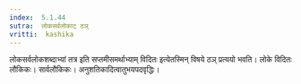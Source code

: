 ```yaml
---
index:  5.1.44
sutra:  लोकसर्वलोकाट् ठञ्
vritti:  kashika 
---
```


लोकसर्वलोकशब्दाभ्यां तत्र इति सप्तमीसमर्थाभ्याम् विदितः इत्येतस्मिन् विषये ठञ् प्रत्ययो भवति। लोके विदितः लौकिकः। सार्वलौकिकः। अनुशतिकादित्वातुभयपदवृद्धिः।

